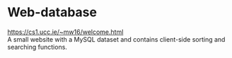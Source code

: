 # Web-database
https://cs1.ucc.ie/~mw16/welcome.html<br>
A small website with a MySQL dataset and contains client-side sorting and searching functions.
